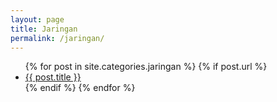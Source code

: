 ```yaml
---
layout: page
title: Jaringan
permalink: /jaringan/
---
```


<ul>
  {% for post in site.categories.jaringan %}
    {% if post.url %}
      <li><a href="{{ post.url }}">{{ post.title }}</a></li>
    {% endif %}
  {% endfor %}
</ul>